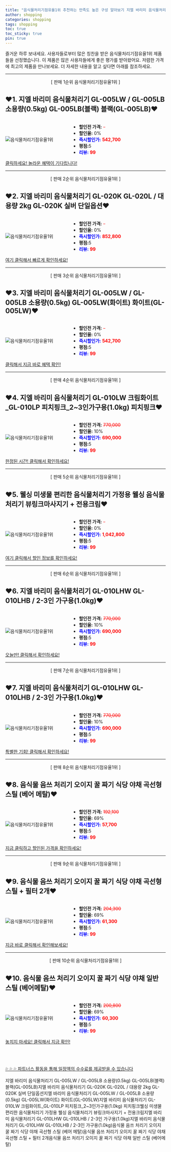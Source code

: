 ```yaml
---
title: "음식물처리기점유율1위 추천하는 만족도 높은 구성 알아보기 지엘 바리미 음식물처리기 GL-005LW /"
author: shopping
categories: shopping
tags: shopping
toc: true
toc_sticky: true
pin: true
---
```

즐거운 하루 보내세요. 사용자들로부터 많은 칭찬을 받은 음식물처리기점유율1위 제품들을 선정했습니다. 이 제품은 많은 사용자들에게 좋은 평가를 받아왔어요. 저렴한 가격에 최고의 제품을 만나보세요. 더 자세한 내용을 알고 싶다면 아래를 참조하세요.

---
<p class="toplist" style="margin: 0 auto; display: block; width: fit-content;">[ 판매 1순위 음식물처리기점유율1위 ]</p>

<h2><strong>❤️1. 지엘 바리미 음식물처리기 GL-005LW / GL-005LB 소용량(0.5kg) GL-005LB(블랙) 블랙(GL-005LB)❤️</strong></h2>

<div style="display: flex; align-items: center;">
    <div style="flex: 0.4;">
        <img src="https://thumbnail9.coupangcdn.com/thumbnails/remote/230x230ex/image/vendor_inventory/8b19/54a47b33e34f01fdf10444de10b1e2d8f3c7a551c23b9fc69d20882aead2.jpg" alt="음식물처리기점유율1위" style="max-width: 100%;">
    </div>
    <div style="flex: 0.6; margin-left: 10px;">
        <ul>
            <li><strong>할인전 가격:</strong> <del style="color: red;">-</del></li>
            <li><strong>할인율:</strong> 0%</li>
            <li><span style='color:blue'><strong>즉시할인가:</strong></span> <span style='color:red'><strong>542,700</strong></span></li>
            <li><strong>평점:</strong>5</li>
            <li><span style='color:blue'><strong>리뷰:</strong></span> <span style='color:red'><strong>99</strong></span></li>
        </ul>
    </div>
</div>
<div class="center">
    <a href="https://selin100587001.github.io?lptag=AF9450613&subid=githubio&pageKey=7434951883&traceid=V0-153&itemId=19319469020&vendorItemId=88621369958" class="myButton">
        클릭하세요! 놀라운 혜택이 기다립니다!
    </a>
</div>


---
<p class="toplist" style="margin: 0 auto; display: block; width: fit-content;">[ 판매 2순위 음식물처리기점유율1위 ]</p>

<h2><strong>❤️2. 지엘 바리미 음식물처리기 GL-020K GL-020L / 대용량 2kg GL-020K 실버 단일옵션❤️</strong></h2>

<div style="display: flex; align-items: center;">
    <div style="flex: 0.4;">
        <img src="https://thumbnail6.coupangcdn.com/thumbnails/remote/230x230ex/image/vendor_inventory/3a18/7a09858a9b4104d2b7732572aeeb9bbe3729d1058a71061cc3759d9c5f86.jpg" alt="음식물처리기점유율1위" style="max-width: 100%;">
    </div>
    <div style="flex: 0.6; margin-left: 10px;">
        <ul>
            <li><strong>할인전 가격:</strong> <del style="color: red;">-</del></li>
            <li><strong>할인율:</strong> 0%</li>
            <li><span style='color:blue'><strong>즉시할인가:</strong></span> <span style='color:red'><strong>852,800</strong></span></li>
            <li><strong>평점:</strong>5</li>
            <li><span style='color:blue'><strong>리뷰:</strong></span> <span style='color:red'><strong>99</strong></span></li>
        </ul>
    </div>
</div>
<div class="center">
    <a href="https://selin100587001.github.io?lptag=AF9450613&subid=githubio&pageKey=7462983324&traceid=V0-153&itemId=19456692926&vendorItemId=88621370196" class="myButton">
        여기 클릭해서 빠르게 확인하세요!
    </a>
</div>


---
<p class="toplist" style="margin: 0 auto; display: block; width: fit-content;">[ 판매 3순위 음식물처리기점유율1위 ]</p>

<h2><strong>❤️3. 지엘 바리미 음식물처리기 GL-005LW / GL-005LB 소용량(0.5kg) GL-005LW(화이트) 화이트(GL-005LW)❤️</strong></h2>

<div style="display: flex; align-items: center;">
    <div style="flex: 0.4;">
        <img src="https://thumbnail9.coupangcdn.com/thumbnails/remote/230x230ex/image/vendor_inventory/8b19/54a47b33e34f01fdf10444de10b1e2d8f3c7a551c23b9fc69d20882aead2.jpg" alt="음식물처리기점유율1위" style="max-width: 100%;">
    </div>
    <div style="flex: 0.6; margin-left: 10px;">
        <ul>
            <li><strong>할인전 가격:</strong> <del style="color: red;">-</del></li>
            <li><strong>할인율:</strong> 0%</li>
            <li><span style='color:blue'><strong>즉시할인가:</strong></span> <span style='color:red'><strong>542,700</strong></span></li>
            <li><strong>평점:</strong>5</li>
            <li><span style='color:blue'><strong>리뷰:</strong></span> <span style='color:red'><strong>99</strong></span></li>
        </ul>
    </div>
</div>
<div class="center">
    <a href="https://selin100587001.github.io?lptag=AF9450613&subid=githubio&pageKey=7434951883&traceid=V0-153&itemId=19319469022&vendorItemId=88621369945" class="myButton">
        클릭해서 지금 바로 혜택 확인!
    </a>
</div>


---
<p class="toplist" style="margin: 0 auto; display: block; width: fit-content;">[ 판매 4순위 음식물처리기점유율1위 ]</p>

<h2><strong>❤️4. 지엘 바리미 음식물처리기 GL-010LW 크림화이트_GL-010LP 피치핑크_2~3인가구용(1.0kg) 피치핑크❤️</strong></h2>

<div style="display: flex; align-items: center;">
    <div style="flex: 0.4;">
        <img src="https://thumbnail7.coupangcdn.com/thumbnails/remote/230x230ex/image/vendor_inventory/36b4/fa1b8e07a9a69b3c7a9b8eccbef90ec7ad290e274d62bb4125454ac118f0.jpg" alt="음식물처리기점유율1위" style="max-width: 100%;">
    </div>
    <div style="flex: 0.6; margin-left: 10px;">
        <ul>
            <li><strong>할인전 가격:</strong> <del style="color: red;">770,000</del></li>
            <li><strong>할인율:</strong> 10%</li>
            <li><span style='color:blue'><strong>즉시할인가:</strong></span> <span style='color:red'><strong>690,000</strong></span></li>
            <li><strong>평점:</strong>5</li>
            <li><span style='color:blue'><strong>리뷰:</strong></span> <span style='color:red'><strong>99</strong></span></li>
        </ul>
    </div>
</div>
<div class="center">
    <a href="https://selin100587001.github.io?lptag=AF9450613&subid=githubio&pageKey=7663583642&traceid=V0-153&itemId=20423621265&vendorItemId=85489803986" class="myButton">
        한정된 시간! 클릭해서 확인하세요!
    </a>
</div>


---
<p class="toplist" style="margin: 0 auto; display: block; width: fit-content;">[ 판매 5순위 음식물처리기점유율1위 ]</p>

<h2><strong>❤️5. 웰싱 미생물 편리한 음식물처리기 가정용 웰싱 음식물처리기 뷰링크마사지기 + 전용크림❤️</strong></h2>

<div style="display: flex; align-items: center;">
    <div style="flex: 0.4;">
        <img src="https://thumbnail7.coupangcdn.com/thumbnails/remote/230x230ex/image/vendor_inventory/bb59/d565c03a3fb1dc25a2aa958f31b7ed007bc5af865df2c1c1dd3450dc9db6.png" alt="음식물처리기점유율1위" style="max-width: 100%;">
    </div>
    <div style="flex: 0.6; margin-left: 10px;">
        <ul>
            <li><strong>할인전 가격:</strong> <del style="color: red;">-</del></li>
            <li><strong>할인율:</strong> 0%</li>
            <li><span style='color:blue'><strong>즉시할인가:</strong></span> <span style='color:red'><strong>1,042,800</strong></span></li>
            <li><strong>평점:</strong>5</li>
            <li><span style='color:blue'><strong>리뷰:</strong></span> <span style='color:red'><strong>99</strong></span></li>
        </ul>
    </div>
</div>
<div class="center">
    <a href="https://selin100587001.github.io?lptag=AF9450613&subid=githubio&pageKey=7944515089&traceid=V0-153&itemId=21899553631&vendorItemId=88947591966" class="myButton">
        여기 클릭해서 할인 정보를 확인하세요!
    </a>
</div>


---
<p class="toplist" style="margin: 0 auto; display: block; width: fit-content;">[ 판매 6순위 음식물처리기점유율1위 ]</p>

<h2><strong>❤️6. 지엘 바리미 음식물처리기 GL-010LHW GL-010LHB / 2-3인 가구용(1.0kg)❤️</strong></h2>

<div style="display: flex; align-items: center;">
    <div style="flex: 0.4;">
        <img src="https://thumbnail6.coupangcdn.com/thumbnails/remote/230x230ex/image/vendor_inventory/699b/fbb185f847dd025b99b4b85b6b449b95bbf92f69ca97e91e7b7b98eed39e.jpg" alt="음식물처리기점유율1위" style="max-width: 100%;">
    </div>
    <div style="flex: 0.6; margin-left: 10px;">
        <ul>
            <li><strong>할인전 가격:</strong> <del style="color: red;">770,000</del></li>
            <li><strong>할인율:</strong> 10%</li>
            <li><span style='color:blue'><strong>즉시할인가:</strong></span> <span style='color:red'><strong>690,000</strong></span></li>
            <li><strong>평점:</strong>5</li>
            <li><span style='color:blue'><strong>리뷰:</strong></span> <span style='color:red'><strong>99</strong></span></li>
        </ul>
    </div>
</div>
<div class="center">
    <a href="https://selin100587001.github.io?lptag=AF9450613&subid=githubio&pageKey=7618283941&traceid=V0-153&itemId=20423654604&vendorItemId=85485871063" class="myButton">
        오늘만! 클릭해서 확인하세요!
    </a>
</div>


---
<p class="toplist" style="margin: 0 auto; display: block; width: fit-content;">[ 판매 7순위 음식물처리기점유율1위 ]</p>

<h2><strong>❤️7. 지엘 바리미 음식물처리기 GL-010LHW GL-010LHB / 2-3인 가구용(1.0kg)❤️</strong></h2>

<div style="display: flex; align-items: center;">
    <div style="flex: 0.4;">
        <img src="https://thumbnail6.coupangcdn.com/thumbnails/remote/230x230ex/image/vendor_inventory/699b/fbb185f847dd025b99b4b85b6b449b95bbf92f69ca97e91e7b7b98eed39e.jpg" alt="음식물처리기점유율1위" style="max-width: 100%;">
    </div>
    <div style="flex: 0.6; margin-left: 10px;">
        <ul>
            <li><strong>할인전 가격:</strong> <del style="color: red;">770,000</del></li>
            <li><strong>할인율:</strong> 10%</li>
            <li><span style='color:blue'><strong>즉시할인가:</strong></span> <span style='color:red'><strong>690,000</strong></span></li>
            <li><strong>평점:</strong>5</li>
            <li><span style='color:blue'><strong>리뷰:</strong></span> <span style='color:red'><strong>99</strong></span></li>
        </ul>
    </div>
</div>
<div class="center">
    <a href="https://selin100587001.github.io?lptag=AF9450613&subid=githubio&pageKey=7618283941&traceid=V0-153&itemId=20423654603&vendorItemId=85485871054" class="myButton">
        특별한 기회! 클릭해서 확인하세요!
    </a>
</div>


---
<p class="toplist" style="margin: 0 auto; display: block; width: fit-content;">[ 판매 8순위 음식물처리기점유율1위 ]</p>

<h2><strong>❤️8. 음식물 음쓰 처리기 오이지 꿀 짜기 식당 야채 곡선형 스틸 (베어 메탈)❤️</strong></h2>

<div style="display: flex; align-items: center;">
    <div style="flex: 0.4;">
        <img src="https://thumbnail9.coupangcdn.com/thumbnails/remote/230x230ex/image/vendor_inventory/9ba6/3fc3d38bc93d6ce9a17e38b2513582d46fc22bdd767c0f278357643c5d75.png" alt="음식물처리기점유율1위" style="max-width: 100%;">
    </div>
    <div style="flex: 0.6; margin-left: 10px;">
        <ul>
            <li><strong>할인전 가격:</strong> <del style="color: red;">192,100</del></li>
            <li><strong>할인율:</strong> 69%</li>
            <li><span style='color:blue'><strong>즉시할인가:</strong></span> <span style='color:red'><strong>57,700</strong></span></li>
            <li><strong>평점:</strong>5</li>
            <li><span style='color:blue'><strong>리뷰:</strong></span> <span style='color:red'><strong>99</strong></span></li>
        </ul>
    </div>
</div>
<div class="center">
    <a href="https://selin100587001.github.io?lptag=AF9450613&subid=githubio&pageKey=8249707507&traceid=V0-153&itemId=23748572648&vendorItemId=90773116398" class="myButton">
        지금 클릭하고 할인된 가격을 확인하세요!
    </a>
</div>


---
<p class="toplist" style="margin: 0 auto; display: block; width: fit-content;">[ 판매 9순위 음식물처리기점유율1위 ]</p>

<h2><strong>❤️9. 음식물 음쓰 처리기 오이지 꿀 짜기 식당 야채 곡선형 스틸 + 필터 2개❤️</strong></h2>

<div style="display: flex; align-items: center;">
    <div style="flex: 0.4;">
        <img src="https://thumbnail9.coupangcdn.com/thumbnails/remote/230x230ex/image/vendor_inventory/9ba6/3fc3d38bc93d6ce9a17e38b2513582d46fc22bdd767c0f278357643c5d75.png" alt="음식물처리기점유율1위" style="max-width: 100%;">
    </div>
    <div style="flex: 0.6; margin-left: 10px;">
        <ul>
            <li><strong>할인전 가격:</strong> <del style="color: red;">204,300</del></li>
            <li><strong>할인율:</strong> 69%</li>
            <li><span style='color:blue'><strong>즉시할인가:</strong></span> <span style='color:red'><strong>61,300</strong></span></li>
            <li><strong>평점:</strong>5</li>
            <li><span style='color:blue'><strong>리뷰:</strong></span> <span style='color:red'><strong>99</strong></span></li>
        </ul>
    </div>
</div>
<div class="center">
    <a href="https://selin100587001.github.io?lptag=AF9450613&subid=githubio&pageKey=8249707507&traceid=V0-153&itemId=23748572669&vendorItemId=90773116436" class="myButton">
        지금 바로 클릭해서 확인해보세요!
    </a>
</div>


---
<p class="toplist" style="margin: 0 auto; display: block; width: fit-content;">[ 판매 10순위 음식물처리기점유율1위 ]</p>

<h2><strong>❤️10. 음식물 음쓰 처리기 오이지 꿀 짜기 식당 야채 일반 스틸 (베어메탈)❤️</strong></h2>

<div style="display: flex; align-items: center;">
    <div style="flex: 0.4;">
        <img src="https://thumbnail9.coupangcdn.com/thumbnails/remote/230x230ex/image/vendor_inventory/9ba6/3fc3d38bc93d6ce9a17e38b2513582d46fc22bdd767c0f278357643c5d75.png" alt="음식물처리기점유율1위" style="max-width: 100%;">
    </div>
    <div style="flex: 0.6; margin-left: 10px;">
        <ul>
            <li><strong>할인전 가격:</strong> <del style="color: red;">200,800</del></li>
            <li><strong>할인율:</strong> 69%</li>
            <li><span style='color:blue'><strong>즉시할인가:</strong></span> <span style='color:red'><strong>60,300</strong></span></li>
            <li><strong>평점:</strong>5</li>
            <li><span style='color:blue'><strong>리뷰:</strong></span> <span style='color:red'><strong>99</strong></span></li>
        </ul>
    </div>
</div>
<div class="center">
    <a href="https://selin100587001.github.io?lptag=AF9450613&subid=githubio&pageKey=8249707507&traceid=V0-153&itemId=23748572679&vendorItemId=90773116452" class="myButton">
        놓치지 마세요! 클릭해서 지금 확인!
    </a>
</div>

<br><br><br>[💦 💦 💦 파트너스 활동을 통해 일정액의 수수료를 제공받을 수 있습니다](https://link.coupang.com/a/bcpT2c)<br><br>지엘 바리미 음식물처리기 GL-005LW / GL-005LB 소용량(0.5kg) GL-005LB(블랙) 블랙(GL-005LB)지엘 바리미 음식물처리기 GL-020K GL-020L / 대용량 2kg GL-020K 실버 단일옵션지엘 바리미 음식물처리기 GL-005LW / GL-005LB 소용량(0.5kg) GL-005LW(화이트) 화이트(GL-005LW)지엘 바리미 음식물처리기 GL-010LW 크림화이트_GL-010LP 피치핑크_2~3인가구용(1.0kg) 피치핑크웰싱 미생물 편리한 음식물처리기 가정용 웰싱 음식물처리기 뷰링크마사지기 + 전용크림지엘 바리미 음식물처리기 GL-010LHW GL-010LHB / 2-3인 가구용(1.0kg)지엘 바리미 음식물처리기 GL-010LHW GL-010LHB / 2-3인 가구용(1.0kg)음식물 음쓰 처리기 오이지 꿀 짜기 식당 야채 곡선형 스틸 (베어 메탈)음식물 음쓰 처리기 오이지 꿀 짜기 식당 야채 곡선형 스틸 + 필터 2개음식물 음쓰 처리기 오이지 꿀 짜기 식당 야채 일반 스틸 (베어메탈)